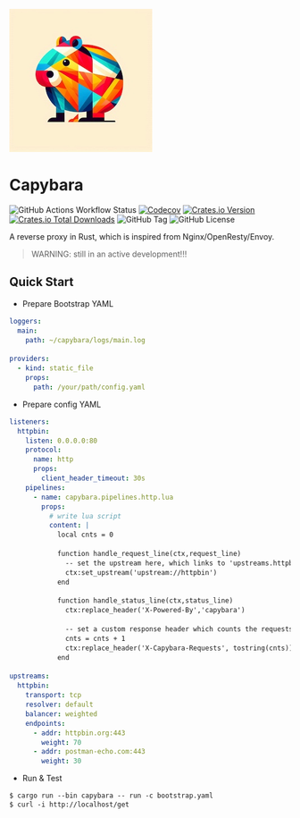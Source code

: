 ![logo](./docs/capybara.jpg)

# Capybara

![GitHub Actions Workflow Status](https://img.shields.io/github/actions/workflow/status/jjeffcaii/capybara/rust.yml)
[![Codecov](https://img.shields.io/codecov/c/github/jjeffcaii/capybara)](https://app.codecov.io/gh/jjeffcaii/capybara)
[![Crates.io Version](https://img.shields.io/crates/v/capybara-bin)](https://crates.io/crates/capybara-bin)
[![Crates.io Total Downloads](https://img.shields.io/crates/d/capybara-bin)](https://crates.io/crates/capybara-bin)
![GitHub Tag](https://img.shields.io/github/v/tag/jjeffcaii/capybara)
![GitHub License](https://img.shields.io/github/license/jjeffcaii/capybara)

A reverse proxy in Rust, which is inspired from Nginx/OpenResty/Envoy.

> WARNING: still in an active development!!!

## Quick Start

- Prepare Bootstrap YAML

```yaml
loggers:
  main:
    path: ~/capybara/logs/main.log

providers:
  - kind: static_file
    props:
      path: /your/path/config.yaml
```

- Prepare config YAML

```yaml
listeners:
  httpbin:
    listen: 0.0.0.0:80
    protocol:
      name: http
      props:
        client_header_timeout: 30s
    pipelines:
      - name: capybara.pipelines.http.lua
        props:
          # write lua script
          content: |
            local cnts = 0

            function handle_request_line(ctx,request_line)
              -- set the upstream here, which links to 'upstreams.httpbin':
              ctx:set_upstream('upstream://httpbin')
            end

            function handle_status_line(ctx,status_line)
              ctx:replace_header('X-Powered-By','capybara')

              -- set a custom response header which counts the requests:
              cnts = cnts + 1
              ctx:replace_header('X-Capybara-Requests', tostring(cnts))
            end

upstreams:
  httpbin:
    transport: tcp
    resolver: default
    balancer: weighted
    endpoints:
      - addr: httpbin.org:443
        weight: 70
      - addr: postman-echo.com:443
        weight: 30

```

- Run & Test

```shell
$ cargo run --bin capybara -- run -c bootstrap.yaml
$ curl -i http://localhost/get
```
